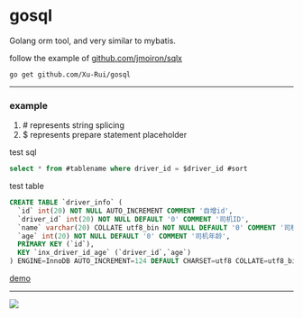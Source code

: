 # gosql

Golang orm tool, and very similar to mybatis.

follow the example of <a href="http://github.com/jmoiron/sqlx/">github.com/jmoiron/sqlx</a>

```
go get github.com/Xu-Rui/gosql
```
---
### example

1. \# represents string splicing
2. $  represents prepare statement placeholder

 test sql
```sql
select * from #tablename where driver_id = $driver_id #sort
```

 test table
```sql
CREATE TABLE `driver_info` (
  `id` int(20) NOT NULL AUTO_INCREMENT COMMENT '自增id',
  `driver_id` int(20) NOT NULL DEFAULT '0' COMMENT '司机ID',
  `name` varchar(20) COLLATE utf8_bin NOT NULL DEFAULT '0' COMMENT '司机姓名',
  `age` int(20) NOT NULL DEFAULT '0' COMMENT '司机年龄',
  PRIMARY KEY (`id`),
  KEY `inx_driver_id_age` (`driver_id`,`age`)
) ENGINE=InnoDB AUTO_INCREMENT=124 DEFAULT CHARSET=utf8 COLLATE=utf8_bin;
```
[demo](https://github.com/Xu-Rui/gosql/blob/master/executor_test.go)

---

![](http://photo.rhymecode.com/%E6%8F%92%E5%9B%BE/icon.png)
